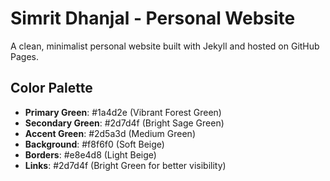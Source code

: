 # Simrit Dhanjal - Personal Website

A clean, minimalist personal website built with Jekyll and hosted on GitHub Pages.


## Color Palette

- **Primary Green**: #1a4d2e (Vibrant Forest Green)
- **Secondary Green**: #2d7d4f (Bright Sage Green)
- **Accent Green**: #2d5a3d (Medium Green)
- **Background**: #f8f6f0 (Soft Beige)
- **Borders**: #e8e4d8 (Light Beige)
- **Links**: #2d7d4f (Bright Green for better visibility)